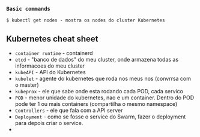 ### `Basic commands`

```
$ kubectl get nodes - mostra os nodes do cluster Kubernetes
```





## Kubernetes cheat sheet

- `container runtime` - containerd
- `etcd` - "banco de dados" do meu cluster, onde armazena todas as informacoes do meu cluster
- `kubeAPI` - API do Kubernetes
- `kubelet` - agente do kubernetes que roda nos meus nos (convrrsa com o master)
- `kubeprox` - ele que sabe onde esta rodando cada POD, cada servico
- `POD` - menor unidade do kubernetes, nao e um container. Dentro do POD pode ter 1 ou mais containers (compartilha o mesmo namespace)
- `Controllers` - ele que fala com a API server
- `Deployment` - como se fosse o service do Swarm, fazer o deployment para depois criar o service.
- 
